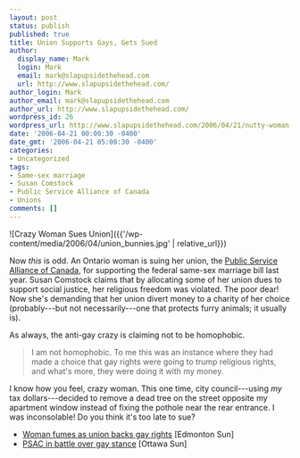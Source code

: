 ```yaml
---
layout: post
status: publish
published: true
title: Union Supports Gays, Gets Sued
author:
  display_name: Mark
  login: Mark
  email: mark@slapupsidethehead.com
  url: http://www.slapupsidethehead.com/
author_login: Mark
author_email: mark@slapupsidethehead.com
author_url: http://www.slapupsidethehead.com/
wordpress_id: 26
wordpress_url: http://www.slapupsidethehead.com/2006/04/21/nutty-woman-sues-union-over-gay-rights-support/
date: '2006-04-21 00:00:30 -0400'
date_gmt: '2006-04-21 05:00:30 -0400'
categories:
- Uncategorized
tags:
- Same-sex marriage
- Susan Comstock
- Public Service Alliance of Canada
- Unions
comments: []
---
```

![Crazy Woman Sues Union]({{'/wp-content/media/2006/04/union_bunnies.jpg' | relative_url}})

Now _this_ is odd. An Ontario woman is suing her union, the [Public Service Alliance of Canada](http://www.psac.com/ "An honorable union"), for supporting the federal same-sex marriage bill last year. Susan Comstock claims that by allocating some of her union dues to support social justice, her religious freedom was violated. The poor dear! Now she's demanding that her union divert money to a charity of her choice (probably---but not necessarily---one that protects furry animals; it usually is).

As always, the anti-gay crazy is claiming not to be homophobic.

> I am not homophobic. To me this was an instance where they had made a choice that gay rights were going to trump religious rights, and what's more, they were doing it with my money.

I know how you feel, crazy woman. This one time, city council---using _my_ tax dollars---decided to remove a dead tree on the street opposite my apartment window instead of fixing the pothole near the rear entrance. I was inconsolable! Do you think it's too late to sue?

- [Woman fumes as union backs gay rights](http://www.edmontonsun.com/News/Canada/2006/04/14/1534186-sun.html) [Edmonton Sun]
- [PSAC in battle over gay stance](http://ottsun.canoe.ca/News/National/2006/04/14/1534097-sun.html) [Ottawa Sun]
